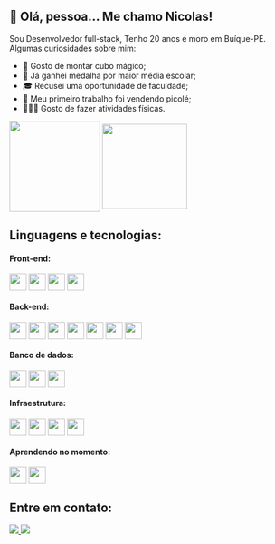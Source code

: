## 👋 Olá, pessoa... Me chamo Nicolas!

Sou Desenvolvedor full-stack, Tenho 20 anos e moro em Buíque-PE. Algumas curiosidades sobre mim:
* 🎲 Gosto de montar cubo mágico;
* 🥇 Já ganhei medalha por maior média escolar;
* 🎓 Recusei uma oportunidade de faculdade;
* 🍧 Meu primeiro trabalho foi vendendo picolé;
* 🏃🏻‍♂️ Gosto de fazer atividades físicas.

<div>
  <img align=center height=160em src="https://github-readme-stats.vercel.app/api?username=Nicoladla&show_icons=true&theme=merko"/>
  <img align=center height=150em src="https://github-readme-stats.vercel.app/api/top-langs/?username=Nicoladla&layout=compact&theme=merko"/>
</div>
  
##

## Linguagens e tecnologias:

#### Front-end:
<div>
  <img align=center height="30" wight="40" src="https://img.shields.io/badge/HTML5-E34F26?style=for-the-badge&logo=html5&logoColor=white" />
  <img align=center height="30" wight="40" src="https://img.shields.io/badge/CSS3-1572B6?style=for-the-badge&logo=css3&logoColor=white" />
  <img align=center height="30" wight="40" src="https://img.shields.io/badge/JavaScript-323330?style=for-the-badge&logo=javascript&logoColor=F7DF1E" />
  <img align=center height="30" wight="40" src="https://img.shields.io/badge/React-20232A?style=for-the-badge&logo=react&logoColor=61DAFB" />
 </div>

#### Back-end:
<div>
  <img align=center height="30" wight="40" src="https://img.shields.io/badge/Node.js-43853D?style=for-the-badge&logo=node.js&logoColor=white" />
  <img align=center height="30" wight="40" src="https://img.shields.io/badge/Express.js-404D59?style=for-the-badge" />
  <img align=center height="30" wight="40" src="https://img.shields.io/badge/TypeScript-007ACC?style=for-the-badge&logo=typescript&logoColor=white" />
  <img align=center height="30" wight="40" src="https://img.shields.io/badge/Prisma-3982CE?style=for-the-badge&logo=Prisma&logoColor=white" />
  <img align=center height="30" wight="40" src="https://img.shields.io/badge/Jest-323330?style=for-the-badge&logo=Jest&logoColor=white" />
  <img align=center height="30" wight="40" src="https://img.shields.io/badge/Java-ED8B00?style=for-the-badge&logo=openjdk&logoColor=white" />
  <img align=center height="30" wight="40" src="https://img.shields.io/badge/Spring-6DB33F?style=for-the-badge&logo=spring&logoColor=white" />
</div>  

#### Banco de dados:
<div>
  <img align=center height="30" wight="40" src="https://img.shields.io/badge/MongoDB-4EA94B?style=for-the-badge&logo=mongodb&logoColor=white" />
  <img align=center height="30" wight="40" src="https://img.shields.io/badge/PostgreSQL-316192?style=for-the-badge&logo=postgresql&logoColor=white" />
  <img align=center height="30" wight="40" src="https://img.shields.io/badge/redis-%23DD0031.svg?&style=for-the-badge&logo=redis&logoColor=white" />
</div>  

#### Infraestrutura:
<div>
  <img align=center height="30" wight="40" src="https://img.shields.io/badge/Docker-2CA5E0?style=for-the-badge&logo=docker&logoColor=white" />
  <img align=center height="30" wight="40" src="https://img.shields.io/badge/Amazon_AWS-232F3E?style=for-the-badge&logo=amazon-aws&logoColor=white" />
  <img align=center height="30" wight="40" src="https://img.shields.io/badge/GitHub_Actions-2088FF?style=for-the-badge&logo=github-actions&logoColor=white" />
  <img align=center height="30" wight="40" src="https://img.shields.io/badge/Vercel-000000?style=for-the-badge&logo=vercel&logoColor=white" />
</div>

#### Aprendendo no momento:
<div>
  <img align=center height="30" wight="40" src="https://img.shields.io/badge/nestjs-E0234E?style=for-the-badge&logo=nestjs&logoColor=white" />
  <img align=center height="30" wight="40" src="https://img.shields.io/badge/next.js-000000?style=for-the-badge&logo=nextdotjs&logoColor=white" /> 
</div>

## Entre em contato:
<div>
  <a href="mailto:nicolasaraujo04@gmail.com">
    <img src="https://img.shields.io/badge/Gmail-D14836?style=for-the-badge&logo=gmail&logoColor=white">
  </a>

  <a href="https://www.linkedin.com/in/nicoladla/">
    <img src="https://img.shields.io/badge/LinkedIn-0077B5?style=for-the-badge&logo=linkedin&logoColor=white">
  </a>
</div>
